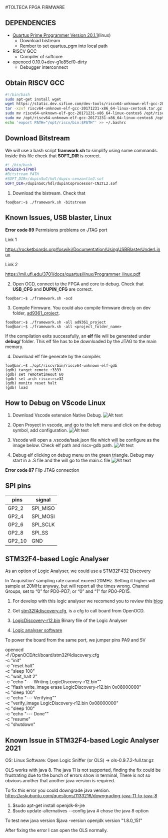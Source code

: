 #TOLTECA FPGA FIRMWARE
## DEPENDENCIES 
* [Quartus Prime Programmer Version 20.1.1](https://fpgasoftware.intel.com/?edition=lite)(linux)
    * Download bistream
    * Rember to set quartus_pgm into local path 
* RISCV GCC
    * Compiler of softcore
* openocd 0.10.0+dev-g1e85cf0-dirty
    * Debugger interconnect

## Obtain RISCV GCC
```bash
#!/bin/bash
sudo apt-get install wget
wget https://static.dev.sifive.com/dev-tools/riscv64-unknown-elf-gcc-20171231-x86_64-linux-centos6.tar.gz
tar -xzvf riscv64-unknown-elf-gcc-20171231-x86_64-linux-centos6.tar.gz
sudo mv riscv64-unknown-elf-gcc-20171231-x86_64-linux-centos6 /opt/riscv64-unknown-elf-gcc-20171231-x86_64-linux-centos6
sudo mv /opt/riscv64-unknown-elf-gcc-20171231-x86_64-linux-centos6 /opt/riscv
echo 'export PATH="/opt/riscv/bin:$PATH"' >> ~/.bashrc
```
## Download Bitstream
We will use a bash script **framwork.sh** to simplify using some commands.
Inside this file check that **SOFT_DIR** is correct. 

```sh
#! /bin/bash
BASEDIR=${PWD}
#Bitstream PATH
#SOFT_DIR=/dupinSoC/hdl/dupin-cenzontle2.sof
SOFT_DIR=/dupinSoC/hdl/dupinCoprocessor-CNZTL2.sof
```

1. Download the bistream. Check that 
```console
foo@bar:~$ ./framework.sh -bitstream
```
## Known Issues, USB blaster, Linux

**Error code 89**
Permisions problems on JTAG port

Link 1

https://rocketboards.org/foswiki/Documentation/UsingUSBBlasterUnderLinux

Link 2

https://mil.ufl.edu/3701/docs/quartus/linux/Programmer_linux.pdf


2. Open OCD, connect to the FPGA and core to debug.  Check that **USB_CFG** and **DUPIN_CFG** are correct.
```console
foo@bar:~$ ./framework.sh -ocd
```
3. Compile Firmware. You could also compile firmware direcly on dev folder, [ad9361_project](FPGA_FW/dupinSoC/fw/ad9361_project).
```console
foo@bar:~$ ./framework.sh -all ad9361_project
foo@bar:~$ ./framework.sh -all <project_folder_name>
```

If the compilation exits successfully, an **elf** file will be generated under **debug/** folder. This elf file has to be downloaded by the JTAG to the main memory.

4. Download elf file generate by the compiler.
```console
foo@bar:~$ ./opt/riscv/bin/riscv64-unknown-elf-gdb
(gdb) target remote :3333
(gdb) set remotetimeout 60
(gdb) set arch riscv:rsv32
(gdb) monito reset halt
(gdb) load
```
## How to Debug on VScode Linux
1. Download Vscode extension Native Debug.
![Alt text](VScodeApplet.jpeg?raw=true "VScodeApplet")

2. Open Proyect in vscode, and go to the left menu and click
on the debug symbol, add configuration.
![Alt text](debugsymbol.png?raw=true "debugsymbol")

3. Vscode will open a .vscode/task.json file which will be configure as the image below. Check elf path and riscv-gdb path. 
![Alt text](DebugCFG.jpeg?raw=true "DebugCFG")

4. Debug elf clicking on debug menu on the green triangle. 
Debug may start in a .S file and the will go to the main.c file
![Alt text](Result.jpeg?raw=true "Result")


**Error code 87**
Flip JTAG connection

## SPI pins

| pins    | signal    |
| ---     | ---       |
| GP2_2   | SPI_MISO  |
| GP2_4   | SPI_MOSI  |
| GP2_6   | SPI_SCLK  |
| GP2_8   | SPI_SS    |
| GP2_10  | GND       |

## STM32F4-based Logic Analyser
As an option of Logic Analyser, we could use a STM32F432 Discovery 

In ‘Acquisition’ sampling rate cannot exceed 20MHz. 
Setting it higher will sample at 20MHz anyway, 
but will report all the times wrong.
Channel Groups, set to “0” for PD0–PD7; or “0” and “1” for PD0–PD15.

1. For develop with this logic analyser we recomend you to review this 
[blog](https://www.fussylogic.co.uk/blog/?p=1226)

2. Get [stm32f4discovery.cfg](https://github.com/arduino/OpenOCD/blob/master/tcl/board/stm32f4discovery.cfg), is a cfg to call board from OpenOCD.

3. [LogicDiscovery-r12.bin](https://storage.googleapis.com/google-code-archive-downloads/v2/code.google.com/logicdiscovery/LogicDiscovery-r12.bin) Binary file of the Logic Analyser

4. [Logic analyser software](https://www.lxtreme.nl/ols/ols-0.9.7.2-full.zip)


To power the board from the same port, we jumper pins PA9 and 5V

openocd \
   -f /OpenOCD/tcl/board/stm32f4discovery.cfg \
   -c "init" \
   -c "reset halt" \
   -c "sleep 100" \
   -c "wait_halt 2" \
   -c "echo \"--- Writing LogicDiscovery-r12.bin\"" \
   -c "flash write_image erase LogicDiscovery-r12.bin 0x08000000" \
   -c "sleep 100" \
   -c "echo \"--- Verifying\"" \
   -c "verify_image LogicDiscovery-r12.bin 0x08000000" \
   -c "sleep 100" \
   -c "echo \"--- Done\"" \
   -c "resume" \
   -c "shutdown"
   

## Known Issue in STM32F4-based Logic Analyser 2021
OS: Linux
Software: Open Logic Sniffer (or OLS) -> ols-0.9.7.2-full.tar.gz 

OLS works with java 8. The java 11 is not supported, 
finding the fix could be frustrating due to the bunch of errors show in terminal,
There is not so obvious another that  another java version is required. 

To fix this error you could downgrade java version. 
https://askubuntu.com/questions/1133216/downgrading-java-11-to-java-8

1. $sudo apt-get install openjdk-8-jre
2. $sudo update-alternatives --config java # chose the java 8 option 

To test new java version 
$java -version 
    openjdk version "1.8.0_151"
    
After fixing the error I can open the OLS normally. 
